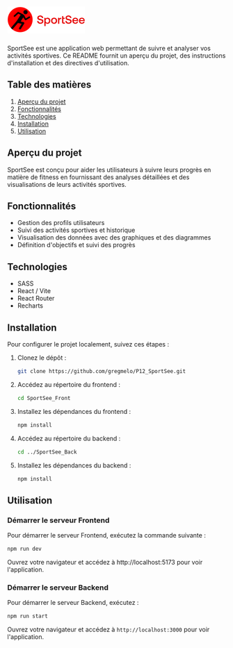 # ![Logo SportSee](./SportSee_Front/src/assets/logo.png)

SportSee est une application web permettant de suivre et analyser vos activités sportives. Ce README fournit un aperçu du projet, des instructions d'installation et des directives d'utilisation.

## Table des matières
1. [Aperçu du projet](#aperçu-du-projet)
2. [Fonctionnalités](#fonctionnalités)
3. [Technologies](#technologies)
4. [Installation](#installation)
5. [Utilisation](#utilisation)

## Aperçu du projet
SportSee est conçu pour aider les utilisateurs à suivre leurs progrès en matière de fitness en fournissant des analyses détaillées et des visualisations de leurs activités sportives.

## Fonctionnalités
- Gestion des profils utilisateurs
- Suivi des activités sportives et historique
- Visualisation des données avec des graphiques et des diagrammes
- Définition d'objectifs et suivi des progrès

## Technologies
- SASS
- React / Vite
- React Router
- Recharts

## Installation
Pour configurer le projet localement, suivez ces étapes :

1. Clonez le dépôt :
    ```bash
    git clone https://github.com/gregmelo/P12_SportSee.git
    ```
2. Accédez au répertoire du frontend :
    ```bash
    cd SportSee_Front
    ```
3. Installez les dépendances du frontend :
    ```bash
    npm install
    ```
4. Accédez au répertoire du backend :
    ```bash
    cd ../SportSee_Back
    ```
5. Installez les dépendances du backend :
    ```bash
    npm install
    ```

## Utilisation
### Démarrer le serveur Frontend
Pour démarrer le serveur Frontend, exécutez la commande suivante :
```bash
npm run dev
```
Ouvrez votre navigateur et accédez à http://localhost:5173 pour voir l'application.

### Démarrer le serveur Backend
Pour démarrer le serveur Backend, exécutez :
```bash
npm run start
```
Ouvrez votre navigateur et accédez à `http://localhost:3000` pour voir l'application.
